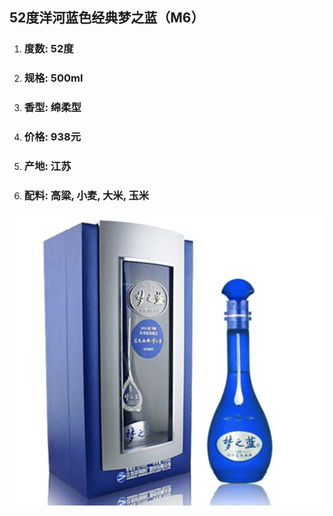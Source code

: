 ## 52度洋河蓝色经典梦之蓝（M6）

1. ### 度数: 52度
2. ### 规格: 500ml
3. ### 香型: 绵柔型
4. ### 价格: 938元
5. ### 产地: 江苏
6. ### 配料: 高粱, 小麦, 大米, 玉米

![](/assets/52度洋河蓝色经典梦之蓝（M6）.png)

